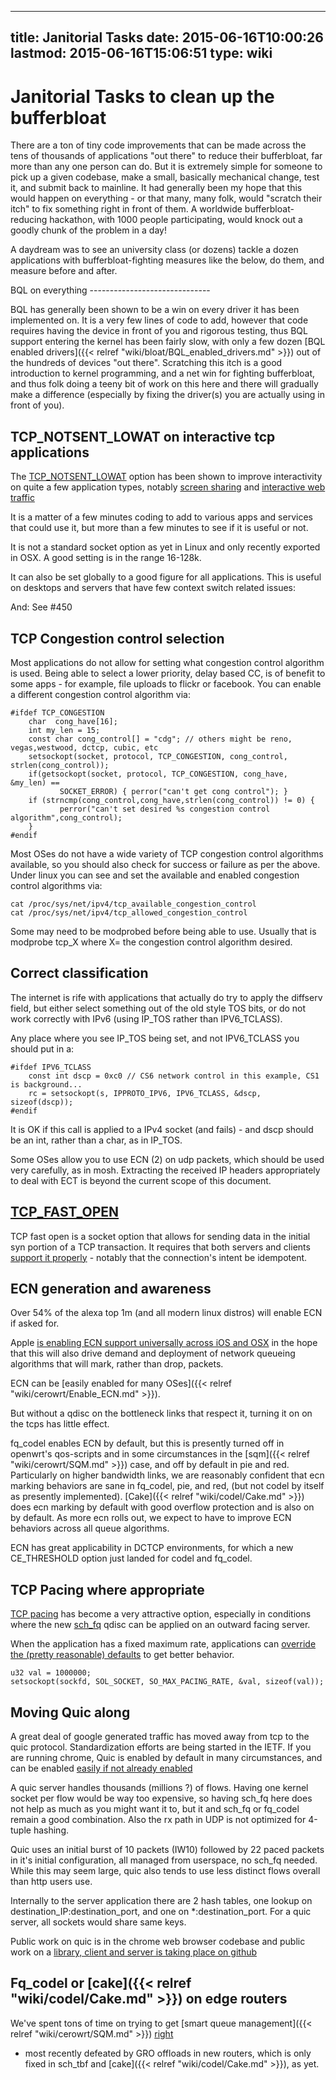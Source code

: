 
---
title: Janitorial Tasks
date: 2015-06-16T10:00:26
lastmod: 2015-06-16T15:06:51
type: wiki
---
Janitorial Tasks to clean up the bufferbloat
============================================

There are a ton of tiny code improvements that can be made across the
tens of thousands of applications "out there" to reduce their
bufferbloat, far more than any one person can do. But it is extremely
simple for someone to pick up a given codebase, make a small, basically
mechanical change, test it, and submit back to mainline. It had
generally been my hope that this would happen on everything - or that
many, many folk, would "scratch their itch" to fix something right in
front of them. A worldwide bufferbloat-reducing hackathon, with 1000
people participating, would knock out a goodly chunk of the problem in a
day!

A daydream was to see an university class (or dozens) tackle a dozen
applications with bufferbloat-fighting measures like the below, do them,
and measure before and after.

<link>BQL</link> on everything
------------------------------

BQL has generally been shown to be a win on every driver it has been
implemented on. It is a very few lines of code to add, however that code
requires having the device in front of you and rigorous testing, thus
BQL support entering the kernel has been fairly slow, with only a few
dozen [BQL enabled drivers]({{< relref "wiki/bloat/BQL_enabled_drivers.md" >}}) out of the hundreds of devices
"out there". Scratching this itch is a good introduction to kernel
programming, and a net win for fighting bufferbloat, and thus folk doing
a teeny bit of work on this here and there will gradually make a
difference (especially by fixing the driver(s) you are actually using in
front of you).

TCP\_NOTSENT\_LOWAT on interactive tcp applications
---------------------------------------------------

The [TCP\_NOTSENT\_LOWAT](https://lwn.net/Articles/560082/) option has
been shown to improve interactivity on quite a few application types,
notably [screen
sharing](https://developer.apple.com/videos/wwdc/2015/?id=719) and
[interactive web
traffic](https://insouciant.org/tech/prioritization-only-works-when-theres-pending-data-to-prioritize/)

It is a matter of a few minutes coding to add to various apps and
services that could use it, but more than a few minutes to see if it is
useful or not.

It is not a standard socket option as yet in Linux and only recently
exported in OSX. A good setting is in the range 16-128k.

It can also be set globally to a good figure for all applications. This
is useful on desktops and servers that have few context switch related
issues:

And: See \#450

TCP Congestion control selection
--------------------------------

Most applications do not allow for setting what congestion control
algorithm is used. Being able to select a lower priority, delay based
CC, is of benefit to some apps - for example, file uploads to flickr or
facebook. You can enable a different congestion control algorithm via:

    #ifdef TCP_CONGESTION
        char  cong_have[16];
        int my_len = 15;
        const char cong_control[] = "cdg"; // others might be reno, vegas,westwood, dctcp, cubic, etc
        setsockopt(socket, protocol, TCP_CONGESTION, cong_control, strlen(cong_control));
        if(getsockopt(socket, protocol, TCP_CONGESTION, cong_have, &my_len) ==
               SOCKET_ERROR) { perror("can't get cong control"); } 
        if (strncmp(cong_control,cong_have,strlen(cong_control)) != 0) {
               perror("can't set desired %s congestion control algorithm",cong_control);
        }
    #endif

Most OSes do not have a wide variety of TCP congestion control
algorithms available, so you should also check for success or failure as
per the above. Under linux you can see and set the available and enabled
congestion control algorithms via:

    cat /proc/sys/net/ipv4/tcp_available_congestion_control 
    cat /proc/sys/net/ipv4/tcp_allowed_congestion_control 

Some may need to be modprobed before being able to use. Usually that is
modprobe tcp\_X where X= the congestion control algorithm desired.

Correct classification
----------------------

The internet is rife with applications that actually do try to apply the
diffserv field, but either select something out of the old style TOS
bits, or do not work correctly with IPv6 (using IP\_TOS rather than
IPV6\_TCLASS).

Any place where you see IP\_TOS being set, and not IPV6\_TCLASS you
should put in a:

    #ifdef IPV6_TCLASS
        const int dscp = 0xc0 // CS6 network control in this example, CS1 is background...
        rc = setsockopt(s, IPPROTO_IPV6, IPV6_TCLASS, &dscp, sizeof(dscp));
    #endif

It is OK if this call is applied to a IPv4 socket (and fails) - and dscp
should be an int, rather than a char, as in IP\_TOS.

Some OSes allow you to use ECN (2) on udp packets, which should be used
very carefully, as in mosh. Extracting the received IP headers
appropriately to deal with ECT is beyond the current scope of this
document.

[TCP\_FAST\_OPEN](https://en.wikipedia.org/wiki/TCP_Fast_Open)
--------------------------------------------------------------

TCP fast open is a socket option that allows for sending data in the
initial syn portion of a TCP transaction. It requires that both servers
and clients [support it properly](https://lwn.net/Articles/508865/) -
notably that the connection's intent be idempotent.

ECN generation and awareness
----------------------------

Over 54% of the alexa top 1m (and all modern linux distros) will enable
ECN if asked for.

Apple [is enabling ECN support universally across iOS and
OSX](https://developer.apple.com/videos/wwdc/2015/?id=719) in the hope
that this will also drive demand and deployment of network queueing
algorithms that will mark, rather than drop, packets.

ECN can be [easily enabled for many OSes]({{< relref "wiki/cerowrt/Enable_ECN.md" >}}).

But without a qdisc on the bottleneck links that respect it, turning it
on on the tcps has little effect.

fq\_codel enables ECN by default, but this is presently turned off in
openwrt's qos-scripts and in some circumstances in the
[sqm]({{< relref "wiki/cerowrt/SQM.md" >}}) case, and off by default in pie and red.
Particularly on higher bandwidth links, we are reasonably confident that
ecn marking behaviors are sane in fq\_codel, pie, and red, (but not
codel by itself as presently implemented). [Cake]({{< relref "wiki/codel/Cake.md" >}}) does
ecn marking by default with good overflow protection and is also on by
default. As more ecn rolls out, we expect to have to improve ECN
behaviors across all queue algorithms.

ECN has great applicability in DCTCP environments, for which a new
CE\_THRESHOLD option just landed for codel and fq\_codel.

TCP Pacing where appropriate
----------------------------

[TCP
pacing](http://www.ietf.org/proceedings/88/slides/slides-88-tcpm-9.pdf)
has become a very attractive option, especially in conditions where the
new [sch\_fq](https://lwn.net/Articles/564825/) qdisc can be applied on
an outward facing server.

When the application has a fixed maximum rate, applications can
[override the (pretty reasonable)
defaults](http://www.spinics.net/lists/netdev/msg251368.html) to get
better behavior.

    u32 val = 1000000;
    setsockopt(sockfd, SOL_SOCKET, SO_MAX_PACING_RATE, &val, sizeof(val));

Moving Quic along
-----------------

A great deal of google generated traffic has moved away from tcp to the
quic protocol. Standardization efforts are being started in the IETF. If
you are running chrome, Quic is enabled by default in many
circumstances, and can be enabled [easily if not already
enabled](https://en.wikipedia.org/wiki/QUIC)

A quic server handles thousands (millions ?) of flows. Having one kernel
socket per flow would be way too expensive, so having sch\_fq here does
not help as much as you might want it to, but it and sch\_fq or
fq\_codel remain a good combination. Also the rx path in UDP is not
optimized for 4-tuple hashing.

Quic uses an initial burst of 10 packets (IW10) followed by 22 paced
packets in it's initial configuration, all managed from userspace, no
sch\_fq needed. While this may seem large, quic also tends to use less
distinct flows overall than http users use.

Internally to the server application there are 2 hash tables, one lookup
on destination\_IP:destination\_port, and one on \*:destination\_port.
For a quic server, all sockets would share same keys.

Public work on quic is in the chrome web browser codebase and public
work on a [library, client and server is taking place on
github](https://github.com/devsisters/)

Fq\_codel or [cake]({{< relref "wiki/codel/Cake.md" >}}) on edge routers
----------------------------------------------------

We've spent tons of time on trying to get [smart queue management]({{< relref "wiki/cerowrt/SQM.md" >}})
[right](http://snapon.lab.bufferbloat.net/~d/Presos/nznog-dave-taht-bufferbloat-jan-28.pdf)
- most recently defeated by GRO offloads in new routers, which is only
fixed in sch\_tbf and [cake]({{< relref "wiki/codel/Cake.md" >}}), as yet.
